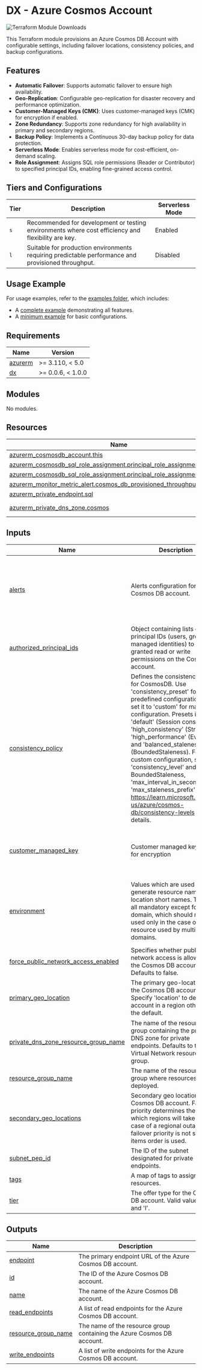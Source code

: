 # DX - Azure Cosmos Account

![Terraform Module Downloads](https://img.shields.io/terraform/module/dm/pagopa-dx/azure-cosmos-account/azurerm?logo=terraform&label=downloads&cacheSeconds=5000&link=https%3A%2F%2Fregistry.terraform.io%2Fmodules%2Fpagopa-dx%2Fazure-cosmos-account%2Fazurerm%2Flatest)

This Terraform module provisions an Azure Cosmos DB Account with configurable settings, including failover locations, consistency policies, and backup configurations.

## Features

- **Automatic Failover**: Supports automatic failover to ensure high availability.
- **Geo-Replication**: Configurable geo-replication for disaster recovery and performance optimization.
- **Customer-Managed Keys (CMK)**: Uses customer-managed keys (CMK) for encryption if enabled.
- **Zone Redundancy**: Supports zone redundancy for high availability in primary and secondary regions.
- **Backup Policy**: Implements a Continuous 30-day backup policy for data protection.
- **Serverless Mode**: Enables serverless mode for cost-efficient, on-demand scaling.
- **Role Assignment**: Assigns SQL role permissions (Reader or Contributor) to specified principal IDs, enabling fine-grained access control.

## Tiers and Configurations

| Tier  | Description                                                                                        | Serverless Mode |
|-------|----------------------------------------------------------------------------------------------------|-----------------|
| `s`   | Recommended for development or testing environments where cost efficiency and flexibility are key. | Enabled         |
| `l`   | Suitable for production environments requiring predictable performance and provisioned throughput. | Disabled        |

## Usage Example

For usage examples, refer to the [examples folder](https://github.com/pagopa-dx/terraform-azurerm-azure-cosmos-account/tree/main/examples), which includes:

- A [complete example](https://github.com/pagopa-dx/terraform-azurerm-azure-cosmos-account/tree/main/examples/complete) demonstrating all features.
- A [minimum example](https://github.com/pagopa-dx/terraform-azurerm-azure-cosmos-account/tree/main/examples/minimum) for basic configurations.

<!-- BEGIN_TF_DOCS -->
## Requirements

| Name | Version |
|------|---------|
| <a name="requirement_azurerm"></a> [azurerm](#requirement\_azurerm) | >= 3.110, < 5.0 |
| <a name="requirement_dx"></a> [dx](#requirement\_dx) | >= 0.0.6, < 1.0.0 |

## Modules

No modules.

## Resources

| Name | Type |
|------|------|
| [azurerm_cosmosdb_account.this](https://registry.terraform.io/providers/hashicorp/azurerm/latest/docs/resources/cosmosdb_account) | resource |
| [azurerm_cosmosdb_sql_role_assignment.principal_role_assignments_reader](https://registry.terraform.io/providers/hashicorp/azurerm/latest/docs/resources/cosmosdb_sql_role_assignment) | resource |
| [azurerm_cosmosdb_sql_role_assignment.principal_role_assignments_writer](https://registry.terraform.io/providers/hashicorp/azurerm/latest/docs/resources/cosmosdb_sql_role_assignment) | resource |
| [azurerm_monitor_metric_alert.cosmos_db_provisioned_throughput_exceeded](https://registry.terraform.io/providers/hashicorp/azurerm/latest/docs/resources/monitor_metric_alert) | resource |
| [azurerm_private_endpoint.sql](https://registry.terraform.io/providers/hashicorp/azurerm/latest/docs/resources/private_endpoint) | resource |
| [azurerm_private_dns_zone.cosmos](https://registry.terraform.io/providers/hashicorp/azurerm/latest/docs/data-sources/private_dns_zone) | data source |

## Inputs

| Name | Description | Type | Default | Required |
|------|-------------|------|---------|:--------:|
| <a name="input_alerts"></a> [alerts](#input\_alerts) | Alerts configuration for Cosmos DB account. | <pre>object({<br/>    enabled         = bool<br/>    action_group_id = optional(string, null)<br/>    thresholds = optional(object({<br/>      provisioned_throughput_exceeded = optional(number, null)<br/>    }), {})<br/>  })</pre> | <pre>{<br/>  "enabled": true<br/>}</pre> | no |
| <a name="input_authorized_principal_ids"></a> [authorized\_principal\_ids](#input\_authorized\_principal\_ids) | Object containing lists of principal IDs (users, groups, or managed identities) to be granted read or write permissions on the Cosmos DB account. | <pre>object({<br/>    writers = optional(list(string), []),<br/>    readers = optional(list(string), [])<br/>  })</pre> | <pre>{<br/>  "readers": [],<br/>  "writers": []<br/>}</pre> | no |
| <a name="input_consistency_policy"></a> [consistency\_policy](#input\_consistency\_policy) | Defines the consistency policy for CosmosDB. Use 'consistency\_preset' for predefined configurations, or set it to 'custom' for manual configuration. Presets include: 'default' (Session consistency), 'high\_consistency' (Strong), 'high\_performance' (Eventual), and 'balanced\_staleness' (BoundedStaleness). For custom configuration, specify 'consistency\_level' and, if using BoundedStaleness, 'max\_interval\_in\_seconds' and 'max\_staleness\_prefix'. Refer to https://learn.microsoft.com/en-us/azure/cosmos-db/consistency-levels for more details. | <pre>object({<br/>    consistency_preset      = optional(string)<br/>    consistency_level       = optional(string, "Preset")<br/>    max_interval_in_seconds = optional(number, 0)<br/>    max_staleness_prefix    = optional(number, 0)<br/>  })</pre> | n/a | yes |
| <a name="input_customer_managed_key"></a> [customer\_managed\_key](#input\_customer\_managed\_key) | Customer managed key to use for encryption | <pre>object({<br/>    enabled                   = optional(bool, false)<br/>    user_assigned_identity_id = optional(string, null)<br/>    key_vault_key_id          = optional(string, null)<br/>  })</pre> | <pre>{<br/>  "enabled": false<br/>}</pre> | no |
| <a name="input_environment"></a> [environment](#input\_environment) | Values which are used to generate resource names and location short names. They are all mandatory except for domain, which should not be used only in the case of a resource used by multiple domains. | <pre>object({<br/>    prefix          = string<br/>    env_short       = string<br/>    location        = string<br/>    domain          = optional(string)<br/>    app_name        = string<br/>    instance_number = string<br/>  })</pre> | n/a | yes |
| <a name="input_force_public_network_access_enabled"></a> [force\_public\_network\_access\_enabled](#input\_force\_public\_network\_access\_enabled) | Specifies whether public network access is allowed for the Cosmos DB account. Defaults to false. | `bool` | `false` | no |
| <a name="input_primary_geo_location"></a> [primary\_geo\_location](#input\_primary\_geo\_location) | The primary geo-location for the Cosmos DB account. Specify 'location' to deploy the account in a region other than the default. | <pre>object({<br/>    location       = optional(string, null)<br/>    zone_redundant = optional(bool, true)<br/>  })</pre> | <pre>{<br/>  "location": null,<br/>  "zone_redundant": true<br/>}</pre> | no |
| <a name="input_private_dns_zone_resource_group_name"></a> [private\_dns\_zone\_resource\_group\_name](#input\_private\_dns\_zone\_resource\_group\_name) | The name of the resource group containing the private DNS zone for private endpoints. Defaults to the Virtual Network resource group. | `string` | `null` | no |
| <a name="input_resource_group_name"></a> [resource\_group\_name](#input\_resource\_group\_name) | The name of the resource group where resources will be deployed. | `string` | n/a | yes |
| <a name="input_secondary_geo_locations"></a> [secondary\_geo\_locations](#input\_secondary\_geo\_locations) | Secondary geo locations for Cosmos DB account. Failover priority determines the order in which regions will take over in case of a regional outage. If failover priority is not set, the items order is used. | <pre>list(object({<br/>    location          = optional(string, null)<br/>    failover_priority = optional(number, null)<br/>    zone_redundant    = optional(bool, true)<br/>  }))</pre> | `[]` | no |
| <a name="input_subnet_pep_id"></a> [subnet\_pep\_id](#input\_subnet\_pep\_id) | The ID of the subnet designated for private endpoints. | `string` | n/a | yes |
| <a name="input_tags"></a> [tags](#input\_tags) | A map of tags to assign to the resources. | `map(any)` | n/a | yes |
| <a name="input_tier"></a> [tier](#input\_tier) | The offer type for the Cosmos DB account. Valid values are 's' and 'l'. | `string` | `"l"` | no |

## Outputs

| Name | Description |
|------|-------------|
| <a name="output_endpoint"></a> [endpoint](#output\_endpoint) | The primary endpoint URL of the Azure Cosmos DB account. |
| <a name="output_id"></a> [id](#output\_id) | The ID of the Azure Cosmos DB account. |
| <a name="output_name"></a> [name](#output\_name) | The name of the Azure Cosmos DB account. |
| <a name="output_read_endpoints"></a> [read\_endpoints](#output\_read\_endpoints) | A list of read endpoints for the Azure Cosmos DB account. |
| <a name="output_resource_group_name"></a> [resource\_group\_name](#output\_resource\_group\_name) | The name of the resource group containing the Azure Cosmos DB account. |
| <a name="output_write_endpoints"></a> [write\_endpoints](#output\_write\_endpoints) | A list of write endpoints for the Azure Cosmos DB account. |
<!-- END_TF_DOCS -->
